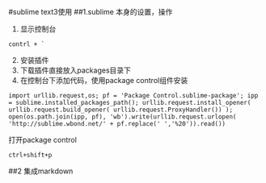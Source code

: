 #sublime text3使用
##1.sublime 本身的设置，操作
1. 显示控制台
```
contrl + `
```
2. 安装插件
  1. 下载插件直接放入packages目录下
  2. 在控制台下添加代码，使用package control组件安装
```
import urllib.request,os; pf = 'Package Control.sublime-package'; ipp = sublime.installed_packages_path(); urllib.request.install_opener( urllib.request.build_opener( urllib.request.ProxyHandler()) ); open(os.path.join(ipp, pf), 'wb').write(urllib.request.urlopen( 'http://sublime.wbond.net/' + pf.replace(' ','%20')).read())
```

打开package control

  ```
ctrl+shift+p
  ```
##2 集成markdown



